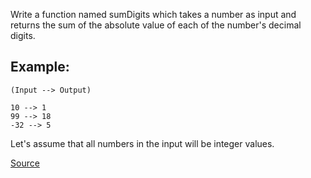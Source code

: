 Write a function named sumDigits which takes a number as input and returns the sum of the absolute value of each of the number's decimal digits.

## Example:
```
(Input --> Output)

10 --> 1
99 --> 18
-32 --> 5
```

Let's assume that all numbers in the input will be integer values.

[Source](https://www.codewars.com/kata/52f3149496de55aded000410)
